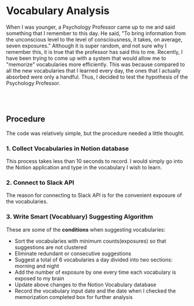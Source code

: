 # Vocabulary Analysis

When I was younger, a Psychology Professor came up to me and said something that I remember to this day. 
He said, "To bring information from the unconscious level to the level of consciousness, it takes, on average, seven exposures."
Although it is super random, and not sure why I remember this, it is true that the professor has said this to me.
Recently, I have been trying to come up with a system that would allow me to "memorize" vocabularies more efficiently. 
This was because compared to all the new vocabularies that I learned every day, the ones that I actually absorbed were only a handful. 
Thus, I decided to test the hypothesis of the Psychology Professor. 

<br>  
<br>  

## Procedure
The code was relatively simple, but the procedure needed a little thought.
<br>  
### 1. Collect Vocabularies in Notion database
This process takes less than 10 seconds to record. 
I would simply go into the Notion application and type in the vocabulary I wish to learn.

### 2. Connect to Slack API
The reason for connecting to Slack API is for the convenient exposure of the vocabularies. 

### 3. Write Smart (Vocabluary) Suggesting Algorithm 
These are some of the **conditions** when suggesting vocabularies:
- Sort the vocabularies with minimum counts(exposures) so that suggestions are not clustered
- Eliminate redundant or consecutive suggestions
- Suggest a total of 6 vocabularies a day divided into two sections: morning and night
- Add the number of exposure by one every time each vocabulary is exposed to my brain
- Update above changes to the Notion Vocabulary database
- Record the vocabulary input date and the date when I checked the memorization completed box for further analysis
